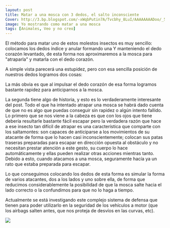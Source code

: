 ```yaml
---
layout: post
title: Matar a una mosca con 3 dedos, el salto inconsciente
Cover: http://3.bp.blogspot.com/-xWqbPutin7A/Tvcbhy_8LuI/AAAAAAAADoo/_5wttl_oxOI/s320/20100916111019.jpg
image: Yo mostrando como matar a una mosca
tags: [Animales, Veo y no creo]
---
```


El método para matar uno de estos molestos insectos es muy sencillo: colocamos los dedos índice y anular formando una Y manteniendo el dedo corazón levantado, de esta forma nos aproximaremos a la mosca para "atraparla" y matarla con el dedo corazón.

A simple vista parecerá una estupidez, pero con esa sencilla posición de nuestros dedos logramos dos cosas:

La más obvia es que al impulsar el dedo corazón de esa forma logramos bastante rapidez para anticiparnos a la mosca.

La segunda tiene algo de historia, y esto es lo verdaderamente interesante del post. Todo el que ha intentado atrapar una mosca se habrá dado cuenta de que no es algo que puedas conseguir sin rapidez o algún intento fallido. Lo primero que se nos viene a la cabeza es que con los ojos que tiene debería resultarle bastante fácil escapar pero la verdadera razón que hace a ese insecto tan difícil de atrapar es una característica que comparte con los saltamontes: son capaces de anticiparse a los movimientos de su atacante de forma que lo hacen casi inconscientemente; colocan sus patas traseras preparadas para escapar en dirección opuesta al obstáculo y no necesitan prestar atención a este gesto, su cuerpo lo hace automáticamente y ellas pueden realizar otras acciones mientras tanto. Debido a esto, cuando atacamos a una mosca, seguramente hacía ya un rato que estaba preparada para escapar.

Lo que conseguimos colocando los dedos de esta forma es simular la forma de varios atacantes, dos a los lados y uno sobre ella, de forma que reducimos considerablemente la posibilidad de que la mosca salte hacia el lado correcto o la confundimos para que no lo haga a tiempo.

Actualmente se está investigando este complejo sistema de defensa que tienen para poder utilizarlo en la seguridad de los vehículos a motor (que los airbags salten antes, que nos proteja de desvíos en las curvas, etc).

![](http://1.bp.blogspot.com/-cIC6YZhuBEQ/Tvcbh_UHyXI/AAAAAAAADok/toy9d9oY5HM/s320/20100916111025.jpg)
